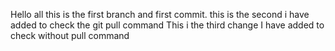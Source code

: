 Hello all this is the first branch and first commit.
this is the second i have added to check the git pull command
This i the third change I have added to check without pull command

